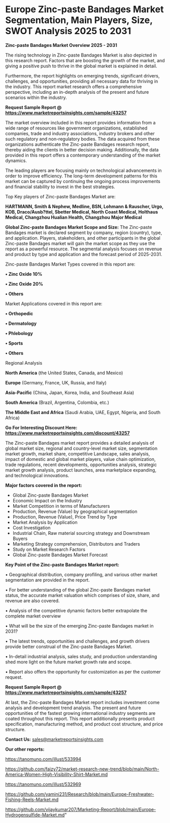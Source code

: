 # Europe Zinc-paste Bandages Market Segmentation, Main Players, Size, SWOT Analysis 2025 to 2031

<Strong> Zinc-paste Bandages Market Overview 2025 - 2031</strong>

The rising technology in Zinc-paste Bandages Market is also depicted in this research report. Factors that are boosting the growth of the market, and giving a positive push to thrive in the global market is explained in detail.

Furthermore, the report highlights on emerging trends, significant drivers, challenges, and opportunities, providing all necessary data for thriving in the industry. This report market research offers a comprehensive perspective, including an in-depth analysis of the present and future scenarios within the industry.

<strong>Request Sample Report @ <a href=https://www.marketreportsinsights.com/sample/43257>https://www.marketreportsinsights.com/sample/43257</a></strong>

The market overview included in this report provides information from a wide range of resources like government organizations, established companies, trade and industry associations, industry brokers and other such regulatory and non-regulatory bodies. The data acquired from these organizations authenticate the Zinc-paste Bandages research report, thereby aiding the clients in better decision making. Additionally, the data provided in this report offers a contemporary understanding of the market dynamics.

The leading players are focusing mainly on technological advancements in order to improve efficiency. The long-term development patterns for this market can be captured by continuing the ongoing process improvements and financial stability to invest in the best strategies.

Top Key players of Zinc-paste Bandages Market are:

<strong>HARTMANN, Smith & Nephew, Medline, BSN, Lohmann & Rauscher, Urgo, KOB, Draco/Ausb?ttel, Sbetter Medical, North Coast Medical, Holthaus Medical, Changzhou Hualian Health, Changzhou Major Medical</strong>

<strong><b>Global Zinc-paste Bandages Market Scope and Size:</b></strong>
The Zinc-paste Bandages market is declared segment by company, region (country), type, and application. Players, stakeholders, and other participants in the global Zinc-paste Bandages market will gain the market scope as they use the report as a powerful resource. The segmental analysis focuses on revenue and product by type and application and the forecast period of 2025-2031.

Zinc-paste Bandages Market Types covered in this report are:

<strong>•  Zinc Oxide 10%

•  Zinc Oxide 20%

•  Others</strong>

Market Applications covered in this report are:

<strong>•  Orthopedic

•  Dermatology

•  Phlebology

•  Sports

•  Others</strong> 

Regional Analysis

<strong>North America</strong> (the United States, Canada, and Mexico)

<strong>Europe</strong> (Germany, France, UK, Russia, and Italy)

<strong>Asia-Pacific</strong> (China, Japan, Korea, India, and Southeast Asia)

<strong>South America</strong> (Brazil, Argentina, Colombia, etc.)

<strong>The Middle East and Africa</strong> (Saudi Arabia, UAE, Egypt, Nigeria, and South Africa)

<strong>Go For Interesting Discount Here: <a href=https://www.marketreportsinsights.com/discount/43257>https://www.marketreportsinsights.com/discount/43257</a></strong>

The Zinc-paste Bandages market report provides a detailed analysis of global market size, regional and country-level market size, segmentation market growth, market share, competitive Landscape, sales analysis, impact of domestic and global market players, value chain optimization, trade regulations, recent developments, opportunities analysis, strategic market growth analysis, product launches, area marketplace expanding, and technological innovations.

<strong><b>Major factors covered in the report:</b></strong>
<ul>
  <li>Global Zinc-paste Bandages Market </li>
  <li>Economic Impact on the Industry</li>
  <li>Market Competition in terms of Manufacturers</li>
  <li>Production, Revenue (Value) by geographical segmentation</li>
  <li>Production, Revenue (Value), Price Trend by Type</li>
  <li>Market Analysis by Application</li>
  <li>Cost Investigation</li>
  <li>Industrial Chain, Raw material sourcing strategy and Downstream Buyers</li>
  <li>Marketing Strategy comprehension, Distributors and Traders</li>
  <li>Study on Market Research Factors</li>
  <li>Global Zinc-paste Bandages Market Forecast</li>
</ul>

<strong><b>Key Point of the Zinc-paste Bandages Market report:</b></strong>

• Geographical distribution, company profiling, and various other market segmentation are provided in the report.

• For better understanding of the global Zinc-paste Bandages market status, the accurate market valuation which comprises of size, share, and revenue are also covered.

• Analysis of the competitive dynamic factors better extrapolate the complete market overview

• What will be the size of the emerging Zinc-paste Bandages market in 2031?

• The latest trends, opportunities and challenges, and growth drivers provide better construal of the Zinc-paste Bandages Market.

• In-detail industrial analysis, sales study, and production understanding shed more light on the future market growth rate and scope.

• Report also offers the opportunity for customization as per the customer request.

<strong>Request Sample Report @ <a href=https://www.marketreportsinsights.com/sample/43257>https://www.marketreportsinsights.com/sample/43257</a></strong>

At last, the Zinc-paste Bandages Market report includes investment come analysis and development trend analysis. The present and future opportunities of the fastest growing international industry segments are coated throughout this report. This report additionally presents product specification, manufacturing method, and product cost structure, and price structure.

<strong>Contact Us:</strong>
sales@marketreportsinsights.com

<strong>Our other reports:</strong>

<a href=https://tanomuno.com/illust/533994>https://tanomuno.com/illust/533994</a>

<a href=https://github.com/faizy72/market-research-new-trend/blob/main/North-America-Women-High-Visibility-Shirt-Market.md>https://github.com/faizy72/market-research-new-trend/blob/main/North-America-Women-High-Visibility-Shirt-Market.md</a>

<a href=https://tanomuno.com/illust/532969>https://tanomuno.com/illust/532969</a>

<a href=https://github.com/yamini231/Research/blob/main/Europe-Freshwater-Fishing-Reels-Market.md>https://github.com/yamini231/Research/blob/main/Europe-Freshwater-Fishing-Reels-Market.md</a>

<a href=https://github.com/vijaykumar207/Marketing-Report/blob/main/Europe-Hydrogensulfide-Market.md>https://github.com/vijaykumar207/Marketing-Report/blob/main/Europe-Hydrogensulfide-Market.md</a>"
